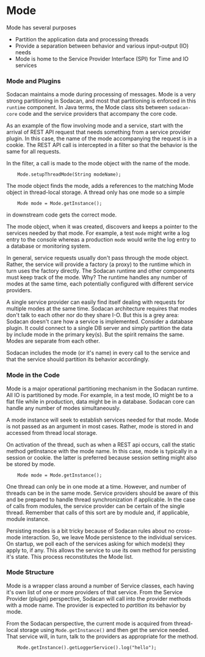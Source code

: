 # Mode
Mode has several purposes
- Partition the application data and processing threads
- Provide a separation between behavior and various input-output (IO) needs
- Mode is home to the Service Provider Interface (SPI) for Time and IO services

### Mode and Plugins
Sodacan maintains a mode during processing of messages. Mode is a very strong partitioning in Sodacan, and most that partitioning is enforced in this `runtime` component. In Java terms, the Mode class sits between `sodacan-core` code and the service providers that accompany the core code.

As an example of the flow involving mode and a service, start with the arrival of  REST API request that needs something from a service provider plugin. In this case, the name of the mode accompanying the request is in a cookie. The REST API call is intercepted in a filter so that the behavior is the same for all requests.

In the filter, a call is made to the mode object with the name of the mode. 

```
    Mode.setupThreadMode(String modeName);

```

The mode object finds the mode, adds a references to the matching Mode object in thread-local storage. A thread only has one mode so a simple

```
    Mode mode = Mode.getInstance();

```
  
in downstream code gets the correct mode.

The mode object, when it was created, discovers and keeps a pointer to the services needed by that mode. For example, a test `mode` might write a log entry to the console whereas a production `mode` would write the log entry to a database or monitoring system.

In general, service requests usually don't pass through the mode object. Rather, the service will provide a factory (a proxy) to the runtime which in turn uses the factory directly. The Sodacan runtime and other components must keep track of the mode. Why? The runtime handles any number of modes at the same time, each potentially configured with different service providers.

A single service provider can easily find itself dealing with requests for multiple modes at the same time. Sodacan architecture requires that modes don't talk to each other nor do they share I-O. But this is a grey area: Sodacan doesn't care how a service is implemented. Consider a database plugin. It could connect to a single DB server and simply partition the data by include mode in the primary key(s). But the spirit remains the same. Modes are separate from each other.

Sodacan includes the mode (or it's name) in every call to the service and that the service should partition its behavior accordingly.

### Mode in the Code
Mode is a major operational partitioning mechanism in the Sodacan runtime. All IO is partitioned by mode.
For example, in a test mode, IO might be to a flat file while in production, data might be in a database.
Sodacan core can handle any number of modes simultaneously.

A mode instance will seek to establish services needed for that mode. 
Mode is not passed as an argument in most cases. Rather, mode is stored in and accessed from thread local storage.

On activation of the thread, such as when a REST api occurs, call the static method getInstance with the mode name.
In this case, mode is typically in a session or cookie. the latter is preferred because session setting might also
be stored by mode.

```
    Mode mode = Mode.getInstance();

```

One thread can only be in one mode at a time. However, and number of threads can be in the same mode. Service providers
should be aware of this and be prepared to handle thread synchronization if applicable. In the case of calls from modules, 
the service provider can be certain of the single thread. Remember that calls of this sort are by module and, if applicable, 
module instance.

Persisting modes is a bit tricky because of Sodacan rules about no cross-mode interaction. 
So, we leave Mode persistence to the individual services. On startup, we poll each of the
services asking for which mode(s) they apply to, if any. This allows the service to use its own method for persisting it's state.
This process reconstitutes the Mode list.

### Mode Structure
Mode is a wrapper class around a number of Service classes, each having it's own list of one or more providers of that service.
From the Service Provider (plugin) perspective, Sodacan will call into the provider methods with a mode name. The provider is expected 
to *partition* its behavior by mode.

From the Sodacan perspective, the current mode is acquired from thread-local storage using `Mode.getInstance()` and then get the service needed.
That service will, in turn, talk to the providers as appropriate for the method.

```
    Mode.getInstance().getLoggerService().log("hello");
    
```